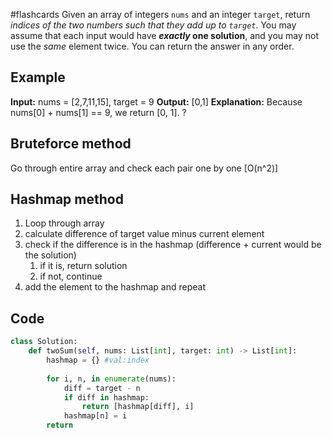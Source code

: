 #flashcards 
Given an array of integers `nums` and an integer `target`, return _indices of the two numbers such that they add up to `target`_.
You may assume that each input would have **_exactly_ one solution**, and you may not use the _same_ element twice.
You can return the answer in any order.
## Example
**Input:** nums = [2,7,11,15], target = 9
**Output:** [0,1]
**Explanation:** Because nums[0] + nums[1] == 9, we return [0, 1].
?
## Bruteforce method
Go through entire array and check each pair one by one [O(n^2)]
## Hashmap method
1.  Loop through array
2. calculate difference of target value minus current element
3. check if the difference is in the hashmap (difference + current would be the solution)
	1. if it is, return solution
	2. if not, continue
4. add the element to the hashmap and repeat
## Code
```python
class Solution:
    def twoSum(self, nums: List[int], target: int) -> List[int]:
        hashmap = {} #val:index
        
        for i, n, in enumerate(nums):
            diff = target - n
            if diff in hashmap:
                return [hashmap[diff], i]
            hashmap[n] = i
        return
```
<!--SR:!2022-09-02,1,230-->

